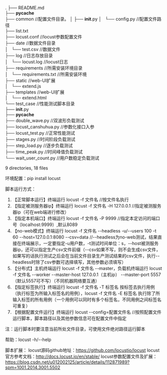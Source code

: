 .
├── README.md  
├── __pycache__  
├── common                       //配置文件目录。
│   ├── __init__.py
│   └── config.py                //配置文件路径  
├── list.txt  
├── locust.conf                  //locust参数配置文件  
├── date                          //数据文件目录  
│   └── test.csv                 //数据文件  
├── log                          //日志存放目录  
│   └── locust.log               //locust日志  
├── requirements                 //所需安装环境目录  
│   └── requirements.txt         //所需安装环境  
├── static                       //web-UI扩展  
│   └── extend.js  
├── templates                    //web-UI扩展  
│   └── extend.html  
└── test_case                    //性能测试脚本目录  
    ├── __init__.py  
    ├── __pycache__  
    ├── double_wave.py           //双波形负载测试  
    ├── locust_canshuhua.py      //参数化接口入参   
    ├── locust_test.py           //正常性能测试  
    ├── stages.py                //时间阶段负载测试  
    ├── step_load.py             //逐步负载测试  
    ├── time_peak.py             //时间峰值负载测试  
    └── wait_user_count.py       //用户数稳定负载测试  

9 directories, 18 files


环境配置：pip install locust

脚本运行方式：
1. 【正常脚本运行】终端运行  locust -f 文件名                    //按文件名执行
2. 【指定被测服务器ip】终端运行  locust -f 文件名 -H 127.0.0.1       //指定被测服务器ip（可在web端进行修改）
3. 【指定本机端口】终端运行  locust -f 文件名 -P 9999            //指定本定访问的端口号（localhost:9999）,默认8089
4. 【no-web模式】终端运行  locust -f 文件名 --headless -u/--users 100 -t 60 --host=127.0.0.1:8080  --csv=data          //--headless为no-web测试，结果直接在终端展示，一定要指定-u用户数，-t测试时间单位：s，--host被测服务器ip，还可以指定生产csv文件前缀（--csv如果不写，则不会生成csv文件，如果写的话执行测试之后会在当前文件目录生产测试结果的csv文件，执行--headless时除了csv参数可选择填写，其他参数必须填写）
5. 【分布式】主机终端运行  locust -f 文件名 --master，负载机终端运行  locust -f 文件名 --worker --master-host 127.0.0.1（主机ip） --master-port 5557（默认5557可不写）（不同机器网络要互通）
6. 【指定标签执行】终端运行  locust -f 文件名 -T 标签名 按标签去执行用例（执行标签为所输入标签名的用例），locust -f 文件名 -E 标签名 执行除了所输入标签的所有用例（一个用例可以同时有多个标签名，不同用例之间标签名可重复）
7. 【根据配置文件运行】终端运行  locust --config=配置文件名        //按照配置文件运行脚本，脚本路径以及其他参数信息可在配置文件中指定

注：运行脚本时要注意当前所处文件目录，可使用文件绝对路径运行脚本

帮助：locust -h/--help

脚本扩展：
locust源码github地址：https://github.com/locustio/locust
locust官方参考文档：http://docs.locust.io/en/stable/
locust参数配置文件及扩展：https://blog.csdn.net/u012002125/article/details/112871989?spm=1001.2014.3001.5502
